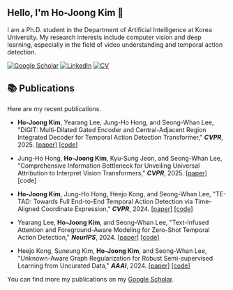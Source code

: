 
## Hello, I'm Ho-Joong Kim 👋

I am a Ph.D. student in the Department of Artificial Intelligence at Korea University.
My research interests include computer vision and deep learning, especially in the field of video understanding and temporal action detection.

[![Google Scholar](https://img.shields.io/badge/Google%20Scholar-4285F4?style=for-the-logo&logo=google-scholar&logoColor=white)](https://scholar.google.com/citations?user=magC6DgAAAAJ&hl=ko)
[![LinkedIn](https://img.shields.io/badge/LinkedIn-0077B5?style=for-the-logo&logo=linkedin&logoColor=white)](https://www.linkedin.com/in/ho-joong-kim-a545212b8)
[![CV](https://img.shields.io/badge/CV-FF7139?style=for-the-logo&logo=readdotcv&logoColor=white)](https://dotori-hj.github.io/CV.pdf)

## 📚 Publications

Here are my recent publications.

- **Ho-Joong Kim**, Yearang Lee, Jung-Ho Hong, and Seong-Whan Lee, "DiGIT: Multi-Dilated Gated Encoder and Central-Adjacent Region Integrated Decoder for Temporal Action Detection Transformer," **_CVPR_**, 2025. [[paper]](https://arxiv.org/abs/2505.05711) [[code]](https://github.com/Dotori-HJ/DiGIT)

- Jung-Ho Hong, **Ho-Joong Kim**, Kyu-Sung Jeon, and Seong-Whan Lee, "Comprehensive Information Bottleneck for Unveiling Universal Attribution to Interpret Vision Transformers," **_CVPR_**, 2025. [[paper]](https://openaccess.thecvf.com/content/CVPR2025/papers/Hong_Comprehensive_Information_Bottleneck_for_Unveiling_Universal_Attribution_to_Interpret_Vision_CVPR_2025_paper.pdf) [code]

- **Ho-Joong Kim**, Jung-Ho Hong, Heejo Kong, and Seong-Whan Lee, "TE-TAD: Towards Full End-to-End Temporal Action Detection via Time-Aligned Coordinate Expression," **_CVPR_**, 2024. [[paper]](https://arxiv.org/abs/2404.02405) [[code]](https://github.com/Dotori-HJ/TE-TAD)

- Yearang Lee, **Ho-Joong Kim**, and Seong-Whan Lee, "Text-Infused Attention and Foreground-Aware Modeling for Zero-Shot Temporal Action Detection," **_NeurIPS_**, 2024. [[paper]](https://openreview.net/forum?id=kS9dciADtY) [[code]](https://github.com/YearangLee/Ti-FAD)

- Heejo Kong, Suneung Kim, **Ho-Joong Kim**, and Seong-Whan Lee, "Unknown-Aware Graph Regularization for Robust Semi-supervised Learning from Uncurated Data," **_AAAI_**, 2024. [[paper]](https://ojs.aaai.org/index.php/AAAI/article/view/29227) [[code]](https://github.com/heejokong/UAGreg)

You can find more my publications on my [Google Scholar](https://scholar.google.com/citations?user=magC6DgAAAAJ&hl=ko).

<!-- ### Languages or Tools

- C/C++
- Python
- OpenCV
- Pytorch -->

<!-- ![Ho-Joong's GitHub stats](https://github-readme-stats.vercel.app/api?username=dotori-hj&show_icons=true&hide_border=True&include_all_commits=True&hide=prs) -->
